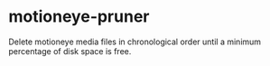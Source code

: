 # motioneye-pruner
Delete motioneye media files in chronological order until a minimum percentage of disk space is free.
